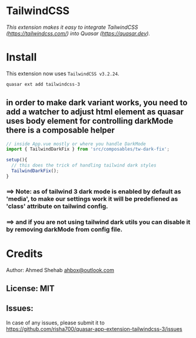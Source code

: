 TailwindCSS
===

_This extension makes it easy to integrate TailwindCSS (https://tailwindcss.com/) into Quasar (https://quasar.dev)._


# Install
This extension now uses `TailwindCSS v3.2.24`.



```bash
quasar ext add tailwindcss-3
```

## in order to make dark variant works, you need to add a watcher to adjust html element as quasar uses body element for controlling darkMode there is a composable helper
```javascript
// inside App.vue mostly or where you handle DarkMode
import { TailwindDarkFix } from 'src/composables/tw-dark-fix';

setup(){
  // this does the trick of handling tailwind dark styles
  TailwindDarkFix();
}
```
### ==> Note: as of tailwind 3 dark mode is enabled by default as 'media', to make our settings work it will be predefiened as 'class' attribute on tailwind config.
###  ==> and if you are not using tailwind dark utils you can disable it by removing darkMode from config file.
# Credits
Author: Ahmed Shehab <ahbox@outlook.com>
## License: MIT

## Issues:
In case of any issues, please submit it to https://github.com/risha700/quasar-app-extension-tailwindcss-3/issues
